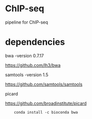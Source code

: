 # ChIP-seq
pipeline for ChIP-seq

# dependencies
bwa -version 0.7.17

https://github.com/lh3/bwa

samtools -version 1.5

https://github.com/samtools/samtools

picard

https://github.com/broadinstitute/picard


        conda install -c bioconda bwa
